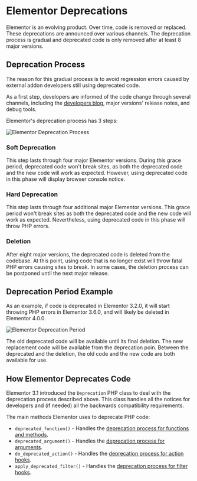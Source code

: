 # Elementor Deprecations

<Badge type="tip" vertical="top" text="Elementor Core" /> <Badge type="warning" vertical="top" text="Intermediate" />

Elementor is an evolving product. Over time, code is removed or replaced. These deprecations are announced over various channels. The deprecation process is gradual and deprecated code is only removed after at least 8 major versions.

## Deprecation Process

The reason for this gradual process is to avoid regression errors caused by external addon developers still using deprecated code. 

As a first step, developers are informed of the code change through several channels, including the [developers blog](https://developers.elementor.com/category/deprecations/), major versions' release notes, and debug tools.

Elementor's deprecation process has 3 steps:

<img :src="$withBase('/assets/img/elementor-deprecation-process.png')" alt="Elementor Deprecation Process">

### Soft Deprecation

This step lasts through four major Elementor versions. During this grace period, deprecated code won't break sites, as both the deprecated code and the new code will work as expected. However, using deprecated code in this phase will display browser console notice.

### Hard Deprecation

This step lasts through four additional major Elementor versions. This grace period won't break sites as both the deprecated code and the new code will work as expected. Nevertheless, using deprecated code in this phase will throw PHP errors.

### Deletion

After eight major versions, the deprecated code is deleted from the codebase. At this point, using code that is no longer exist will throw fatal PHP errors causing sites to break. In some cases, the deletion process can be postponed until the next major release.

## Deprecation Period Example

As an example, if code is deprecated in Elementor 3.2.0, it will start throwing PHP errors in Elementor 3.6.0, and will likely be deleted in Elementor 4.0.0.

<img :src="$withBase('/assets/img/elementor-deprecation-period.png')" alt="Elementor Deprecation Period">

The old deprecated code will be available until its final deletion. The new replacement code will be available from the deprecation poin. Between the deprecated and the deletion, the old code and the new code are both available for use.

## How Elementor Deprecates Code

Elementor 3.1 introduced the `Deprecation` PHP class to deal with the deprecation process described above. This class handles all the notices for developers and (if needed) all the backwards compatibility requirements.

The main methods Elementor uses to deprecate PHP code:

* `deprecated_function()` - Handles the [deprecation process for functions and methods](./deprecated-function/).
* `deprecated_argument()` - Handles the [deprecation process for arguments](./deprecated-argument/).
* `do_deprecated_action()` - Handles the [deprecation process for action hooks](./deprecated-action-hook/).
* `apply_deprecated_filter()` - Handles the [deprecation process for filter hooks](./deprecated-filter-hook/).
